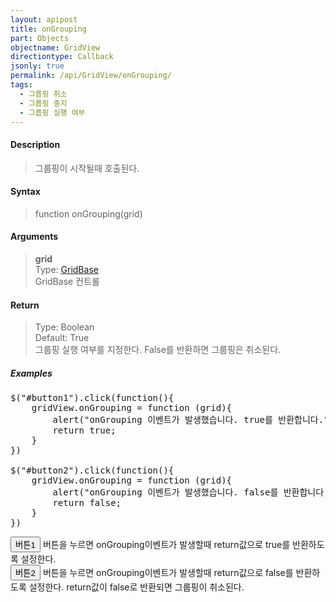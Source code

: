 ```yaml
---
layout: apipost
title: onGrouping
part: Objects
objectname: GridView
directiontype: Callback
jsonly: true
permalink: /api/GridView/onGrouping/
tags: 
  - 그룹핑 취소
  - 그룹핑 중지
  - 그룹핑 실행 여부
---
```


<script>
var gridView;
var dataProvider;
    
$(document).ready( function() {

    RealGridJS.setTrace(false);
    RealGridJS.setRootContext("/script");
    
    dataProvider = new RealGridJS.LocalDataProvider();
    gridView = new RealGridJS.GridView("realgrid");
    gridView.setDataSource(dataProvider);

    setFields(dataProvider);
  	setColumns(gridView);

    var data = [
        ["가수", "여자", "정수라", "1988-09-02", "99", "90", "90", "100", "100", "90"],
        ["배우", "여자", "송윤아", "1990-02-18", "33", "90", "70", "60", "100", "80"],
        ["배우", "여자", "전도연", "1991-08-21", "22", "90", "70", "60", "100", "80"],
        ["가수", "여자", "이선희", "1978-01-19", "33", "90", "70", "60", "100", "80"],
        ["배우", "여자", "하지원", "1979-12-09", "11", "90", "70", "60", "100", "80"],
        ["가수", "여자", "소찬휘", "1987-05-12", "55", "90", "70", "60", "100", "80"],
        ["가수", "여자", "박정현", "1980-08-06", "22", "90", "70", "60", "100", "80"],
        ["배우", "여자", "전지현", "1977-03-28", "44", "90", "70", "60", "100", "80"]
    ];
    dataProvider.setRows(data);

    $("#button1").click(function(){
		gridView.onGrouping = function (grid){
			alert("onGrouping 이벤트가 발생했습니다. true를 반환합니다.");
	    	return true;
		}
    })

    $("#button2").click(function(){
        gridView.onGrouping = function (grid){
            alert("onGrouping 이벤트가 발생했습니다. false를 반환합니다.");
            return false;
        }
    })

});

//다섯개의 필드를 가진 배열 객체를 생성합니다.
function setFields(provider) {
    var fields = [{
		fieldName: "field1"
    }, {
        fieldName: "field2"
    }, {
        fieldName: "field3"
    }, {
        fieldName: "field4",
        dataType: "datetime"
    }, {
        fieldName: "field5",
        dataType: "number"
    }, {
        fieldName: "field6",
        dataType: "number"
    },{
        fieldName: "field7",
        dataType: "number"
    }, {
        fieldName: "field8",
        dataType: "number"
    }, {
        fieldName: "field9",
        dataType: "number"
    }, {
        fieldName: "field10",
        dataType: "number"
    }];

    //DataProvider의 setFields함수로 필드를 입력합니다.    
    provider.setFields(fields);    
}

//필드와 연결된 컬럼 배열 객체를 생성합니다.
function setColumns(grid) {
    var columns = [{
        name: "col1",
        fieldName: "field1",
        header : {
            text: "직업"
        },
        width : 60            
    }, {
        name: "col2",
        fieldName: "field2",
        header : {
            text: "성별"
        },
        editor : {
            type: "dropDown",
            dropDownCount: 2,
            values: ["남자", "여자"],
            labels: ["남", "여"],
            lookupDisplay: true
        },
        width: 50
    }, {
        name: "col3",
        fieldName: "field3",
        header : {
            text: "이름"
        },
        width: 80
    }, {
        name: "col4",
        fieldName: "field4",
        header : {
            text: "생일"
        },
        editor: {
            type: "date",
            datetimeFormat: "yyyy-MM-dd"
        },
        width: 90
    }, {
        name: "col5",
        fieldName: "field5",
        header : {
            text: "수학"
        },
        editor : {
            type: "number"
        },
        styles: {
            textAlignment: "far"
        },
        width: 80
    }, {
        name: "col6",
        fieldName: "field6",
        header : {
        	text: "민법"
        },
        width: 80
    }, {
        name: "col7",
        fieldName: "field7",
        header : {
            text: "한국사"
        },
        width: 80
    }, {
        name: "col8",
        fieldName: "field8",
        header : {
            text: "영어"
        },
        width: 80
    }, {
        name: "col9",
        fieldName: "field9",
        header : {
            text: "과학"
        },
        width: 80
    }, {
        name: "col10",
        fieldName: "field10",
        header : {
            text: "사회"
        },
        width: 80
    }];

    //컬럼을 GridView에 입력 합니다.
    grid.setColumns(columns);

}

</script>

#### Description

> 그룹핑이 시작될때 호출된다.  

#### Syntax

> function onGrouping(grid)  

#### Arguments  

> **grid**  
> Type: [GridBase](/api/GridBase/)  
> GridBase 컨트롤  

#### Return  

> Type: Boolean   
> Default: True  
> 그룹핑 실행 여부를 지정한다.  False를 반환하면 그룹핑은 취소된다.  

##### Examples 

<pre class="prettyprint">
$("#button1").click(function(){
    gridView.onGrouping = function (grid){
        alert("onGrouping 이벤트가 발생했습니다. true를 반환합니다.");
        return true;
    }
})

$("#button2").click(function(){
    gridView.onGrouping = function (grid){
        alert("onGrouping 이벤트가 발생했습니다. false를 반환합니다.");
        return false;
    }
})
</pre>
<button id="button1" class="btn btn-success btn-xs">버튼1</button>
버튼을 누르면 onGrouping이벤트가 발생할때 return값으로 true를 반환하도록 설정한다.
<br/>
<button id="button2" class="btn btn-success btn-xs">버튼2</button> 
버튼을 누르면 onGrouping이벤트가 발생할때 return값으로 false를 반환하도록 설정한다. return값이 false로 반환되면 그룹핑이 취소된다.
<div id="realgrid" style="width: 100%; height: 300px;"></div>
<p></p>